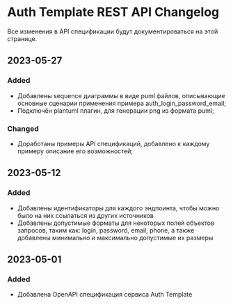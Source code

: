# Auth Template REST API Changelog

Все изменения в API спецификации будут документироваться на этой странице.

## 2023-05-27
### Added
- Добавлены sequence диаграммы в виде puml файлов, описывающие основные сценарии применения примера auth_login_password_email;
- Подключён plantuml плагин, для генерации png из формата puml;

### Changed
- Доработаны примеры API спецификаций, добавлено к каждому примеру описание его возможностей;

## 2023-05-12
### Added
- Добавлены идентификаторы для каждого эндпоинта, чтобы можно было на них ссылаться из других источников
- Добавлены допустимые форматы для некоторых полей объектов запросов, таким как: login, password, email, phone, а также добавлены минимально и максимально допустимые их размеры

## 2023-05-01
### Added
- Добавлена OpenAPI спецификация сервиса Auth Template